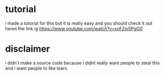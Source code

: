 # tutorial
i made a tutorial for this bot it is really easy and you should check it out heres the link ig https://www.youtube.com/watch?v=xvFZjo5PgG0

# disclaimer
i didn't make a source code because i didnt really want people to steal this and i want people to like learn
